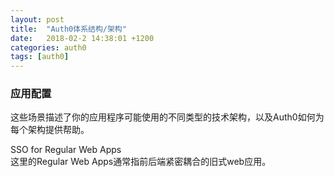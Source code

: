 ```yaml
---
layout: post
title:  "Auth0体系结构/架构"
date:   2018-02-2 14:38:01 +1200
categories: auth0
tags: [auth0]
---
```

### 应用配置
这些场景描述了你的应用程序可能使用的不同类型的技术架构，以及Auth0如何为每个架构提供帮助。  
  
SSO for Regular Web Apps  
这里的Regular Web Apps通常指前后端紧密耦合的旧式web应用。  
